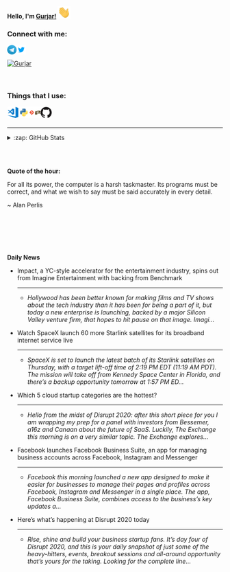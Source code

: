 #### Hello, I'm [Gurjar!](https://GurjarKing.github.io) <img src="https://raw.githubusercontent.com/ABSphreak/ABSphreak/master/gifs/Hi.gif" width="30px"></h2>


### Connect with me:

[<img align="left" alt="Gurjar | Telegram" width="22px" src="https://raw.githubusercontent.com/github/explore/80688e429a7d4ef2fca1e82350fe8e3517d3494d/topics/telegram/telegram.png" />][Telegram]
[<img align="left" alt="Gurjar | Twitter" width="22px" src="https://raw.githubusercontent.com/github/explore/80688e429a7d4ef2fca1e82350fe8e3517d3494d/topics/twitter/twitter.png" />][Twitter]
<br >
<br >
<a href="https://github.com/GurjarKing"><img src="https://komarev.com/ghpvc/?username=GurjarKing" alt="Gurjar" /></a> <br />
<br />
<br />
<!-- <br >

![](https://visitor-badge.glitch.me/badge?page_id=GurjarKing)

<br /> -->

### Things that I use:

[<img align="left" alt="Visual Studio Code" width="26px" src="https://raw.githubusercontent.com/github/explore/80688e429a7d4ef2fca1e82350fe8e3517d3494d/topics/visual-studio-code/visual-studio-code.png" />][VSCode]
[<img align="left" alt="Python" width="26px" src="https://raw.githubusercontent.com/github/explore/80688e429a7d4ef2fca1e82350fe8e3517d3494d/topics/python/python.png" />][Python]
[<img align="left" alt="Git" width="26px" src="https://raw.githubusercontent.com/github/explore/80688e429a7d4ef2fca1e82350fe8e3517d3494d/topics/git/git.png" />][Git]
[<img align="left" alt="GitHub" width="26px" src="https://raw.githubusercontent.com/github/explore/78df643247d429f6cc873026c0622819ad797942/topics/github/github.png" />][Github]

<br />
<br />

---
<details>
  <summary>:zap: GitHub Stats</summary>

<img align="left" alt="Gurjar's Github Stats" src="https://github-readme-stats.vercel.app/api?username=GurjarKing&show_icons=true&hide_border=true&count_private=true&include_all_commit=true&theme=algolia" />

</details>

<!-- ### 🔔 My latest tweet
<a href="https://twitter.com/Gurjar_King43" target="_blank">
	<img src="https://github.com/GurjarKing/GurjarKing/raw/master/tweet.png" width="70%" align="center" alt="Click to view on Twitter" title="My latest tweet, as an image"/>
</a> -->
<br>

<pre>

</pre>

**Quote of the hour:**

For all its power, the computer is a harsh taskmaster. Its programs must be correct, and what we wish to say must be said accurately in every detail.

~ Alan Perlis
<pre>

</pre>
<br>
<pre>


</pre>
<strong>Daily News</strong>
  
  - Impact, a YC-style accelerator for the entertainment industry, spins out from Imagine Entertainment with backing from Benchmark
     <hr/>
     
      - *Hollywood has been better known for making films and TV shows about the tech industry than it has been for being a part of it, but today a new enterprise is launching, backed by a major Silicon Valley venture firm, that hopes to hit pause on that image. Imagi…*
     
  - Watch SpaceX launch 60 more Starlink satellites for its broadband internet service live
      <hr/>
      
      - *SpaceX is set to launch the latest batch of its Starlink satellites on Thursday, with a target lift-off time of 2:19 PM EDT (11:19 AM PDT). The mission will take off from Kennedy Space Center in Florida, and there’s a backup opportunity tomorrow at 1:57 PM ED…*
      
  - Which 5 cloud startup categories are the hottest?
      <hr/>
      
      - *Hello from the midst of Disrupt 2020: after this short piece for you I am wrapping my prep for a panel with investors from Bessemer, a16z and Canaan about the future of SaaS. Luckily, The Exchange this morning is on a very similar topic. The Exchange explores…*
      
  - Facebook launches Facebook Business Suite, an app for managing business accounts across Facebook, Instagram and Messenger
      <hr/>
      
      - *Facebook this morning launched a new app designed to make it easier for businesses to manage their pages and profiles across Facebook, Instagram and Messenger in a single place. The app, Facebook Business Suite, combines access to the business’s key updates a…*
       
  - Here’s what’s happening at Disrupt 2020 today
      <hr/>
       
       - *Rise, shine and build your business startup fans. It’s day four of Disrupt 2020, and this is your daily snapshot of just some of the heavy-hitters, events, breakout sessions and all-around opportunity that’s yours for the taking. Looking for the complete line…*
      

<br />

[VSCode]: https://code.visualstudio.com/
[Python]: https://www.python.org/
[Git]: https://git-scm.com/
[Github]: https://github.com/
[Telegram]: https://t.me/Gurjar_King/
[Twitter]: https://twitter.com/Gurjar_King43/
